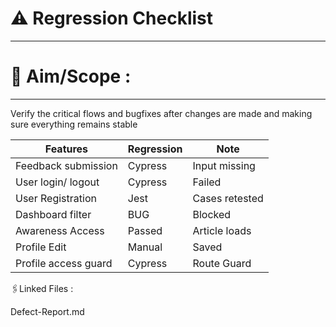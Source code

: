 # ⚠️ Regression Checklist 
----------------------------------------------------------------------------------------------------------------------------------------------------------------------

# 📌 Aim/Scope : 
----------------------------------------------------------------------------------------------------------------------------------------------------------------------
Verify the critical flows and bugfixes after changes are made and making sure everything remains stable 

| Features            | Regression | Note            | 
|---------------------|------------|-----------------|
| Feedback submission | Cypress    | Input missing   |
| User login/ logout  | Cypress    | Failed          |
| User Registration   | Jest       | Cases retested  |
| Dashboard filter    | BUG        | Blocked         |
| Awareness Access    | Passed     | Article loads   |
| Profile Edit        | Manual     | Saved           |
| Profile access guard | Cypress    | Route Guard     |


🖇Linked Files :

 Defect-Report.md
